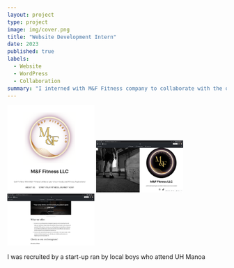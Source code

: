 ```yaml
---
layout: project
type: project
image: img/cover.png
title: "Website Development Intern"
date: 2023
published: true
labels:
  - Website
  - WordPress
  - Collaboration
summary: "I interned with M&F Fitness company to collaborate with the owner and create a new website for them."
---
```

<img width="200px" 
     class="rounded float-start pe-4" 
     src="../img/cover.png" >
<img width="200px" 
     class="rounded float-start pe-4" 
     src="../img/website3.png" >
<img width="200px" 
     class="rounded float-start pe-4" 
     src="../img/website2.png" >
     
I was recruited by a start-up ran by local boys who attend UH Manoa
